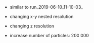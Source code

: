 - similar to run_2019-06-10_11-10-03_

- changing x-y nested resolution
- changing z resolution
- increase number of particles: 200 000 


